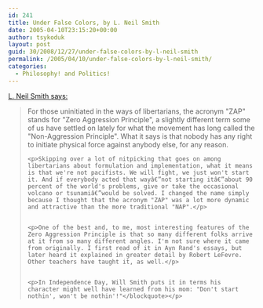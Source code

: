 ```yaml
---
id: 241
title: Under False Colors, by L. Neil Smith
date: 2005-04-10T23:15:20+00:00
author: tsykoduk
layout: post
guid: 30/2008/12/27/under-false-colors-by-l-neil-smith
permalink: /2005/04/10/under-false-colors-by-l-neil-smith/
categories:
  - Philosophy! and Politics!
---
```

<p><a href="http://www.ncc-1776.com/tle2005/tle307-20050220-02.html">L. Neil Smith says:</a>
<blockquote>For those uninitiated in the ways of libertarians, the acronym "ZAP" stands for "Zero Aggression Principle", a slightly different term some of us have settled on lately for what the movement has long called the "Non-Aggression Principle". What it says is that nobody has any right to initiate physical force against anybody else, for any reason.</p>


	<p>Skipping over a lot of nitpicking that goes on among libertarians about formulation and implementation, what it means is that we're not pacifists. We will fight, we just won't start it. And if everybody acted that wayâ€”not starting itâ€”about 90 percent of the world's problems, give or take the occasional volcano or tsunamiâ€”would be solved. I changed the name simply because I thought that the acronym "ZAP" was a lot more dynamic and attractive than the more traditional "NAP".</p>


	<p>One of the best and, to me, most interesting features of the Zero Aggression Principle is that so many different folks arrive at it from so many different angles. I'm not sure where it came from originally. I first read of it in Ayn Rand's essays, but later heard it explained in greater detail by Robert LeFevre. Other teachers have taught it, as well.</p>


	<p>In Independence Day, Will Smith puts it in terms his character might well have learned from his mom: "Don't start nothin', won't be nothin'!"</blockquote></p>